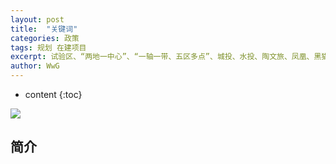```yaml
---
layout: post
title:  "关键词"
categories: 政策
tags: 规划 在建项目 
excerpt: 试验区、“两地一中心”、“一轴一带、五区多点”、城投、水投、陶文旅、凤凰、黑猫、高铁商务区、昌南新区、名坊园、航空小镇、陶大小镇、昌江百里风光带、浮梁县
author: WwG
---
```


* content
{:toc}

![](https://img.alicdn.com/imgextra/i1/1828226079/O1CN01ICUlI11umEGYebc8a_!!1828226079.jpg)

## 简介
